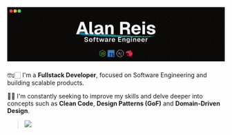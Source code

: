 ## ![](/cover.png)

🤓☝🏻 I'm a **Fullstack Developer**, focused on Software Engineering and building scalable products.

🧠🤖 I'm constantly seeking to improve my skills and delve deeper into concepts such as **Clean Code**, **Design Patterns (GoF)** and **Domain-Driven Design**.
> ![](https://skillicons.dev/icons?i=nodejs,ts,nestjs,next,vitest,prisma,redis,react,tailwind,sass,express,bun,elysia,supabase,postgresql,mongo,python,aws,docker,githubactions,figma,photoshop,premiere)
